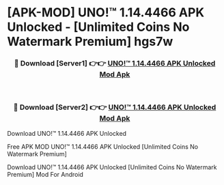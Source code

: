 # [APK-MOD] UNO!™ 1.14.4466 APK Unlocked - [Unlimited Coins No Watermark Premium] hgs7w



<div align="center">
<h3>🔴 Download [Server1] 👉👉 <a href="https://momento.my/?title=UNO!™_1.14.4466_APK_Unlocked">UNO!™ 1.14.4466 APK Unlocked Mod Apk</a></h3><br>

<h3>🔴 Download [Server2] 👉👉 <a href="https://momento.my/?title=UNO!™_1.14.4466_APK_Unlocked">UNO!™ 1.14.4466 APK Unlocked Mod Apk</a></h3>
</div>



Download UNO!™ 1.14.4466 APK Unlocked 

Free APK MOD UNO!™ 1.14.4466 APK Unlocked [Unlimited Coins No Watermark Premium]

Download UNO!™ 1.14.4466 APK Unlocked [Unlimited Coins No Watermark Premium] Mod For Android
